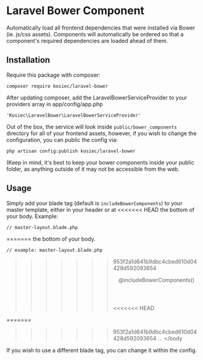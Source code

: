 Laravel Bower Component
=============

Automatically load all frontend dependencies that were installed via Bower (ie. js/css assets). Components will automatically
be ordered so that a component's required dependencies are loaded ahead of them.


## Installation

Require this package with composer:

    composer require kosiec/laravel-bower

After updating composer, add the LaravelBowerServiceProvider to your providers array in app/config/app.php

    'Kosiec\LaravelBower\LaravelBowerServiceProvider'

Out of the box, the service will look inside `public/bower_components` directory for all of your frontend assets,
however, if you wish to change the configuration, you can public the config via:

    php artisan config:publish kosiec/laravel-bower

(Keep in mind, it's best to keep your bower components inside your public folder, as anything outside of it may not be
accessible from the web.

## Usage

Simply add your blade tag (default is `includeBowerComponents`) to your master template, either in your header or at
<<<<<<< HEAD
the bottom of your body. Example:

    // master-layout.blade.php
=======
the bottom of your body.

    // example: master-layout.blade.php
>>>>>>> 953f2a1d641b9dbc4cbed610d04428d592093654
    <html>
        <header>
            @includeBowerComponents()
        </header>
<<<<<<< HEAD

=======
        
>>>>>>> 953f2a1d641b9dbc4cbed610d04428d592093654
        <body> ... </body
    <html>

If you wish to use a different blade tag, you can change it within the config.